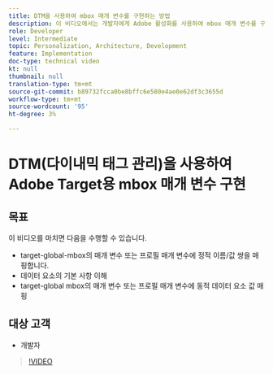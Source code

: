 ```yaml
---
title: DTM을 사용하여 mbox 매개 변수를 구현하는 방법
description: 이 비디오에서는 개발자에게 Adobe 활성화를 사용하여 mbox 매개 변수를 구현하는 방법을 보여 줍니다(이전 Adobe DTM) 다이내믹 태그 관리).
role: Developer
level: Intermediate
topic: Personalization, Architecture, Development
feature: Implementation
doc-type: technical video
kt: null
thumbnail: null
translation-type: tm+mt
source-git-commit: b89732fcca0be8bffc6e580e4ae0e62df3c3655d
workflow-type: tm+mt
source-wordcount: '95'
ht-degree: 3%

---
```



# DTM(다이내믹 태그 관리)을 사용하여 Adobe Target용 mbox 매개 변수 구현

## 목표

이 비디오를 마치면 다음을 수행할 수 있습니다.

* target-global-mbox의 매개 변수 또는 프로필 매개 변수에 정적 이름/값 쌍을 매핑합니다.
* 데이터 요소의 기본 사항 이해
* target-global mbox의 매개 변수 또는 프로필 매개 변수에 동적 데이터 요소 값 매핑

## 대상 고객

* 개발자

>[!VIDEO](https://video.tv.adobe.com/v/17383/?quality=12)